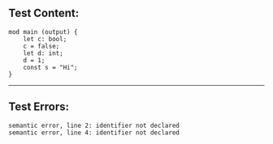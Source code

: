 
Test Content: 
-------------------------
```
mod main (output) {  
    let c: bool;
    c = false;
    let d: int;
    d = 1;
    const s = "Hi";
}
```
------------------------

Test Errors:
-------------------------
```
semantic error, line 2: identifier not declared
semantic error, line 4: identifier not declared
```
